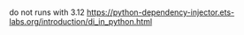 #

do not runs with 3.12
https://python-dependency-injector.ets-labs.org/introduction/di_in_python.html
